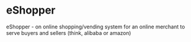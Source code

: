 # eShopper
eShopper - on online shopping/vending system for an online merchant to serve buyers and sellers (think, alibaba or amazon)
